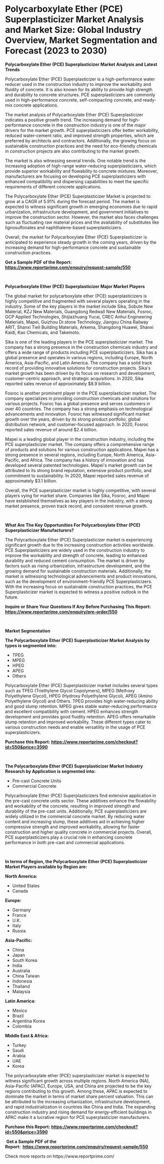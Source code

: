 <p><h1>Polycarboxylate Ether (PCE) Superplasticizer Market Analysis and Market Size: Global Industry Overview, Market Segmentation and Forecast (2023 to 2030)</h1></p><p><strong>Polycarboxylate Ether (PCE) Superplasticizer Market Analysis and Latest Trends</strong></p>
<p><p>Polycarboxylate Ether (PCE) Superplasticizer is a high-performance water reducer used in the construction industry to improve the workability and fluidity of concrete. It is also known for its ability to provide high strength and durability to concrete structures. PCE superplasticizers are commonly used in high-performance concrete, self-compacting concrete, and ready-mix concrete applications.</p><p>The market analysis of Polycarboxylate Ether (PCE) Superplasticizer indicates a positive growth trend. The increasing demand for high-performance concrete in the construction industry is one of the major drivers for the market growth. PCE superplasticizers offer better workability, reduced water-cement ratio, and improved strength properties, which are preferred by architects and contractors. Additionally, the growing focus on sustainable construction practices and the need for eco-friendly chemicals in construction projects are also contributing to the market growth.</p><p>The market is also witnessing several trends. One notable trend is the increasing adoption of high-range water-reducing superplasticizers, which provide superior workability and flowability to concrete mixtures. Moreover, manufacturers are focusing on developing PCE superplasticizers with enhanced compatibility and dispersing capabilities to meet the specific requirements of different concrete applications.</p><p>The Polycarboxylate Ether (PCE) Superplasticizer Market is projected to grow at a CAGR of 5.91% during the forecast period. The market is expected to witness significant growth in emerging economies due to rapid urbanization, infrastructure development, and government initiatives to improve the construction sector. However, the market also faces challenges such as fluctuating raw material prices and the availability of substitutes like lignosulfonates and naphthalene-based superplasticizers.</p><p>Overall, the market for Polycarboxylate Ether (PCE) Superplasticizer is anticipated to experience steady growth in the coming years, driven by the increasing demand for high-performance concrete and sustainable construction practices.</p></p>
<p><strong>Get a Sample PDF of the Report:&nbsp; <a href="https://www.reportprime.com/enquiry/request-sample/550">https://www.reportprime.com/enquiry/request-sample/550</a></strong></p>
<p>&nbsp;</p>
<p><strong>Polycarboxylate Ether (PCE) Superplasticizer Major Market Players</strong></p>
<p><p>The global market for polycarboxylate ether (PCE) superplasticizers is highly competitive and fragmented with several players operating in the industry. Some of the key players in the market include Sika, Sobute New Material, KZJ New Materials, Guangdong Redwall New Materials, Fosroc, GCP Applied Technologies, Shijiazhuang Yucai, CREC Anhui Engineering Materials, Mapei, Guizhou Dr.stone Technology, Jiangsu China Railway ARIT, Shanxi Tieli Building Materials, Arkema, Shangdong Huawei, Shanxi Kaidi, Kao Chemicals, and Takemoto.</p><p>Sika is one of the leading players in the PCE superplasticizer market. The company has a strong presence in the construction chemicals industry and offers a wide range of products including PCE superplasticizers. Sika has a global presence and operates in various regions, including Europe, North America, Asia-Pacific, and Latin America. The company has a solid track record of providing innovative solutions for construction projects. Sika's market growth has been driven by its focus on research and development, customer-centric approach, and strategic acquisitions. In 2020, Sika reported sales revenue of approximately $8.9 billion.</p><p>Fosroc is another prominent player in the PCE superplasticizer market. The company specializes in providing construction chemicals and solutions for various projects. Fosroc has a global presence and serves customers in over 40 countries. The company has a strong emphasis on technological advancements and innovation. Fosroc has witnessed significant market growth over the years, driven by its strong product portfolio, global distribution network, and customer-focused approach. In 2020, Fosroc reported sales revenue of around $2.4 billion.</p><p>Mapei is a leading global player in the construction industry, including the PCE superplasticizer market. The company offers a comprehensive range of products and solutions for various construction applications. Mapei has a strong presence in several regions, including Europe, North America, Asia-Pacific, and Africa. The company has a history of innovation and has developed several patented technologies. Mapei's market growth can be attributed to its strong brand reputation, extensive product portfolio, and commitment to sustainability. In 2020, Mapei reported sales revenue of approximately $3.1 billion.</p><p>Overall, the PCE superplasticizer market is highly competitive, with several players vying for market share. Companies like Sika, Fosroc, and Mapei have established themselves as key players in the industry, with a strong market presence, proven track record, and consistent revenue growth.</p></p>
<p>&nbsp;</p>
<p><strong>What Are The Key Opportunities For Polycarboxylate Ether (PCE) Superplasticizer Manufacturers?</strong></p>
<p><p>The Polycarboxylate Ether (PCE) Superplasticizer market is experiencing significant growth due to the increasing construction activities worldwide. PCE Superplasticizers are widely used in the construction industry to improve the workability and strength of concrete, leading to enhanced durability and reduced cement consumption. The market is driven by factors such as rising urbanization, infrastructure development, and the growing demand for sustainable construction materials. Additionally, the market is witnessing technological advancements and product innovations, such as the development of environment-friendly PCE Superplasticizers. With the increasing focus on sustainable construction practices, the PCE Superplasticizer market is expected to witness a positive outlook in the future.</p></p>
<p><strong>Inquire or Share Your Questions If Any Before Purchasing This Report: <a href="https://www.reportprime.com/enquiry/pre-order/550">https://www.reportprime.com/enquiry/pre-order/550</a></strong></p>
<p>&nbsp;</p>
<p><strong>Market Segmentation</strong></p>
<p><strong>The Polycarboxylate Ether (PCE) Superplasticizer Market Analysis by types is segmented into:</strong></p>
<p><ul><li>TPEG</li><li>MPEG</li><li>HPEG</li><li>APEG</li><li>Others</li></ul></p>
<p><p>Polycarboxylate Ether (PCE) Superplasticizer market includes several types such as TPEG (Triethylene Glycol Copolymers), MPEG (Methoxy Polyethylene Glycol), HPEG (Hydroxy Polyethylene Glycol), APEG (Amino Polyethylene Glycol) and Others. TPEG provides high water-reducing ability and good slump retention. MPEG gives stable water-reducing performance and excellent compatibility with cement. HPEG enhances strength development and provides good fluidity retention. APEG offers remarkable slump retention and improved workability. These different types cater to various construction needs and enable versatility in the usage of PCE superplasticizers.</p></p>
<p><strong>Purchase this Report:&nbsp;<a href="https://www.reportprime.com/checkout?id=550&price=3590">https://www.reportprime.com/checkout?id=550&price=3590</a></strong></p>
<p>&nbsp;</p>
<p><strong>The Polycarboxylate Ether (PCE) Superplasticizer Market Industry Research by Application is segmented into:</strong></p>
<p><ul><li>Pre-cast Concrete Units</li><li>Commercial Concrete</li></ul></p>
<p><p>Polycarboxylate Ether (PCE) Superplasticizers find extensive application in the pre-cast concrete units sector. These additives enhance the flowability and workability of the concrete, resulting in improved strength and durability of the pre-cast units. Additionally, PCE superplasticizers are widely utilized in the commercial concrete market. By reducing water content and increasing slump, these additives aid in achieving higher compressive strength and improved workability, allowing for faster construction and higher quality concrete in commercial projects. Overall, PCE superplasticizers play a crucial role in enhancing concrete performance in both pre-cast and commercial applications.</p></p>
<p>&nbsp;</p>
<p><strong>In terms of Region, the Polycarboxylate Ether (PCE) Superplasticizer Market Players available by Region are:</strong></p>
<p>
    <p> <strong> North America: </strong>
        <ul>
            <li>United States</li>
            <li>Canada</li>
        </ul>
        </p> 
    <p> <strong> Europe: </strong>
        <ul>
            <li>Germany</li>
            <li>France</li>
            <li>U.K.</li>
            <li>Italy</li>
            <li>Russia</li>
        </ul>
        </p> 
    <p> <strong> Asia-Pacific: </strong>
        <ul>
            <li>China</li>
            <li>Japan</li>
            <li>South Korea</li>
            <li>India</li>
            <li>Australia</li>
            <li>China Taiwan</li>
            <li>Indonesia</li>
            <li>Thailand</li>
            <li>Malaysia</li>
        </ul>
        </p> 
    <p> <strong> Latin America: </strong>
        <ul>
            <li>Mexico</li>
            <li>Brazil</li>
            <li>Argentina Korea</li>
            <li>Colombia</li>
        </ul>
        </p> 
    <p> <strong> Middle East & Africa: </strong>
        <ul>
            <li>Turkey</li>
            <li>Saudi</li>
            <li>Arabia</li>
            <li>UAE</li>
            <li>Korea</li>
        </ul>
    </p>
    </p>
<p><p>The polycarboxylate ether (PCE) superplasticizer market is expected to witness significant growth across multiple regions. North America (NA), Asia-Pacific (APAC), Europe, USA, and China are projected to be the key regions contributing to this growth. Among these, APAC is expected to dominate the market in terms of market share percent valuation. This can be attributed to the increasing urbanization, infrastructure development, and rapid industrialization in countries like China and India. The expanding construction industry and rising demand for energy-efficient buildings in APAC make it a lucrative region for PCE superplasticizer manufacturers.</p></p>
<p><strong>Purchase this Report: <a href="https://www.reportprime.com/checkout?id=550&price=3590">https://www.reportprime.com/checkout?id=550&price=3590</a></strong></p>
<p>&nbsp;<strong>Get a Sample PDF of the Report:&nbsp;&nbsp;<a href="https://www.reportprime.com/enquiry/request-sample/550">https://www.reportprime.com/enquiry/request-sample/550</a></strong></p>
<p><strong></strong></p>
<p>Check more reports on https://www.reportprime.com/</p>